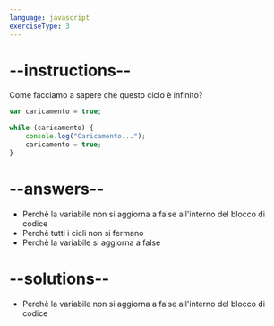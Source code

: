 ```yaml
---
language: javascript
exerciseType: 3
---
```


# --instructions--

Come facciamo a sapere che questo ciclo è infinito?
```javascript
var caricamento = true;

while (caricamento) {
    console.log("Caricamento...");
    caricamento = true;
}
```

# --answers--

- Perchè la variabile non si aggiorna a false all'interno del blocco di codice
- Perchè tutti i cicli non si fermano
- Perchè la variabile si aggiorna a false

# --solutions--

- Perchè la variabile non si aggiorna a false all'interno del blocco di codice
